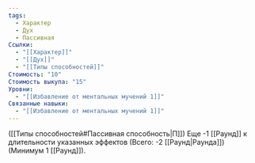 ```yaml
---
tags:
  - Характер
  - Дух
  - Пассивная
Ссылки:
  - "[[Характер]]"
  - "[[Дух]]"
  - "[[Типы способностей]]"
Стоимость: "10"
Стоимость выкупа: "15"
Уровни:
  - "[[Избавление от ментальных мучений 1]]"
Связанные навыки:
  - "[[Избавление от ментальных мучений 1]]"
---
```

([[Типы способностей#Пассивная способность|П]]) Еще -1 [[Раунд]] к длительности указанных эффектов (Всего: -2 [[Раунд|Раунда]]) (Минимум 1 [[Раунд]]).